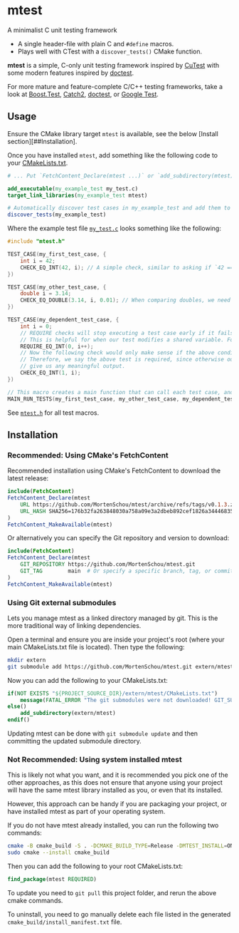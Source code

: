  # mtest
A minimalist C unit testing framework
 - A single header-file with plain C and `#define` macros.
 - Plays well with CTest with a `discover_tests()` CMake function.

**mtest** is a simple, C-only unit testing framework inspired by [CuTest](https://cutest.sourceforge.net/) with some modern features inspired by [doctest](https://github.com/doctest/doctest).

For more mature and feature-complete C/C++ testing frameworks, take a look at [Boost.Test](https://github.com/boostorg/test), [Catch2](https://github.com/catchorg/Catch2), [doctest](https://github.com/doctest/doctest), or [Google Test](https://github.com/google/googletest).

## Usage

Ensure the CMake library target `mtest` is available, see the below [Install section][##Installation].

Once you have installed `mtest`, add something like the following code to your [CMakeLists.txt](example/CMakeLists.txt).
```cmake
# ... Put `FetchContent_Declare(mtest ...)` or `add_subdirectory(mtest)` here ...

add_executable(my_example_test my_test.c)
target_link_libraries(my_example_test mtest)

# Automatically discover test cases in my_example_test and add them to CTest.
discover_tests(my_example_test)
```

Where the example test file [`my_test.c`](example/my_test.c) looks something like the following:
```c
#include "mtest.h"

TEST_CASE(my_first_test_case, {
    int i = 42;
    CHECK_EQ_INT(42, i); // A simple check, similar to asking if `42 == i`.
})

TEST_CASE(my_other_test_case, {
    double i = 3.14;
    CHECK_EQ_DOUBLE(3.14, i, 0.01); // When comparing doubles, we need to specify a tolerance - here we choose 0.01
})

TEST_CASE(my_dependent_test_case, {
    int i = 0;
    // REQUIRE checks will stop executing a test case early if it fails.
    // This is helpful for when our test modifies a shared variable. For example:
    REQUIRE_EQ_INT(0, i++);
    // Now the following check would only make sense if the above condition succeeded.
    // Therefore, we say the above test is required, since otherwise our check wouldn't
    // give us any meaningful output.
    CHECK_EQ_INT(1, i);
})

// This macro creates a main function that can call each test case, and it tells CTest which test cases are available.
MAIN_RUN_TESTS(my_first_test_case, my_other_test_case, my_dependent_test_case)
```

See [`mtest.h`](include/mtest.h) for all test macros.

## Installation

### Recommended: Using CMake's FetchContent

Recommended installation using CMake's FetchContent to download the latest release:
```cmake
include(FetchContent)
FetchContent_Declare(mtest
    URL https://github.com/MortenSchou/mtest/archive/refs/tags/v0.1.3.zip
    URL_HASH SHA256=176b32fa263848030a758a09e3a2dbeb892cef1826a344468351376d7afb8603
)
FetchContent_MakeAvailable(mtest)
```

Or alternatively you can specify the Git repository and version to download:

```cmake
include(FetchContent)
FetchContent_Declare(mtest
    GIT_REPOSITORY https://github.com/MortenSchou/mtest.git
    GIT_TAG        main  # Or specify a specific branch, tag, or commit hash.
)
FetchContent_MakeAvailable(mtest)
```

### Using Git external submodules

Lets you manage mtest as a linked directory managed by git. This is the
more traditional way of linking dependencies.

Open a terminal and ensure you are inside your project's root
(where your main CMakeLists.txt file is located). Then type the following:
```bash
mkdir extern
git submodule add https://github.com/MortenSchou/mtest.git extern/mtest
```

Now you can add the following to your CMakeLists.txt:
```cmake
if(NOT EXISTS "${PROJECT_SOURCE_DIR}/extern/mtest/CMakeLists.txt")
    message(FATAL_ERROR "The git submodules were not downloaded! GIT_SUBMODULE was turned off or failed. Did you forget to run `git submodule init` after cloning?")
else()
    add_subdirectory(extern/mtest)
endif()
```

Updating mtest can be done with `git submodule update` and then committing the
updated submodule directory.

### Not Recommended: Using system installed mtest

This is likely not what you want, and it is recommended you pick one of the
other approaches, as this does not ensure that anyone using your project will
have the same mtest library installed as you, or even that its installed.

However, this approach can be handy if you are packaging your project, or have
installed mtest as part of your operating system.

If you do not have mtest already installed, you can run the following two
commands:
```bash
cmake -B cmake_build -S . -DCMAKE_BUILD_TYPE=Release -DMTEST_INSTALL=ON
sudo cmake --install cmake_build
```

Then you can add the following to your root CMakeLists.txt:
```cmake
find_package(mtest REQUIRED)
```

To update you need to `git pull` this project folder, and rerun the above cmake
commands.

To uninstall, you need to go manually delete each file listed in the generated
`cmake_build/install_manifest.txt` file.

